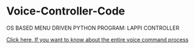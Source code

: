 # Voice-Controller-Code
OS BASED MENU DRIVEN PYTHON PROGRAM: LAPPI CONTROLLER

[Click here, If you want to know about the entire voice command process](https://medium.com/@rajpurohitprakash04/control-your-laptop-with-your-single-voice-command-b618ee2f6d80?source=friends_link&sk=73eb8df1e9abfc53038d420acad047e1)
